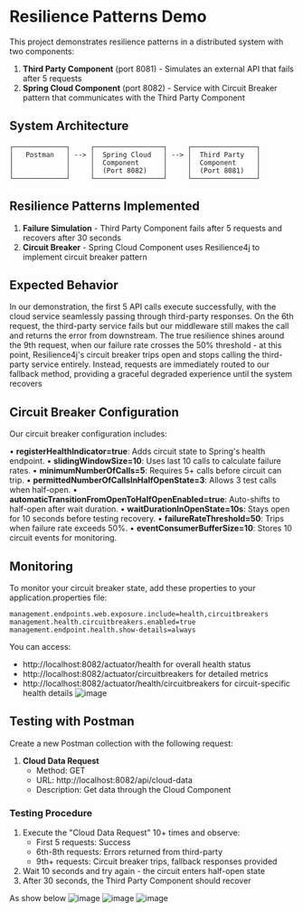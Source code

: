 # Resilience Patterns Demo

This project demonstrates resilience patterns in a distributed system with two components:

1. **Third Party Component** (port 8081) - Simulates an external API that fails after 5 requests
2. **Spring Cloud Component** (port 8082) - Service with Circuit Breaker pattern that communicates with the Third Party Component

## System Architecture

```
┌─────────────┐     ┌─────────────────┐     ┌────────────────┐
│   Postman   │ --> │  Spring Cloud   │ --> │  Third Party   │
│             │     │  Component      │     │  Component     │
│             │     │  (Port 8082)    │     │  (Port 8081)   │
└─────────────┘     └─────────────────┘     └────────────────┘
```

## Resilience Patterns Implemented

1. **Failure Simulation** - Third Party Component fails after 5 requests and recovers after 30 seconds
2. **Circuit Breaker** - Spring Cloud Component uses Resilience4j to implement circuit breaker pattern

## Expected Behavior

In our demonstration, the first 5 API calls execute successfully, with the cloud service seamlessly passing through third-party responses. On the 6th request, the third-party service fails but our middleware still makes the call and returns the error from downstream. The true resilience shines around the 9th request, when our failure rate crosses the 50% threshold - at this point, Resilience4j's circuit breaker trips open and stops calling the third-party service entirely. Instead, requests are immediately routed to our fallback method, providing a graceful degraded experience until the system recovers

## Circuit Breaker Configuration

Our circuit breaker configuration includes:

• **registerHealthIndicator=true**: Adds circuit state to Spring's health endpoint.
• **slidingWindowSize=10**: Uses last 10 calls to calculate failure rates.
• **minimumNumberOfCalls=5**: Requires 5+ calls before circuit can trip.
• **permittedNumberOfCallsInHalfOpenState=3**: Allows 3 test calls when half-open.
• **automaticTransitionFromOpenToHalfOpenEnabled=true**: Auto-shifts to half-open after wait duration.
• **waitDurationInOpenState=10s**: Stays open for 10 seconds before testing recovery.
• **failureRateThreshold=50**: Trips when failure rate exceeds 50%.
• **eventConsumerBufferSize=10**: Stores 10 circuit events for monitoring.

## Monitoring

To monitor your circuit breaker state, add these properties to your application.properties file:

```properties
management.endpoints.web.exposure.include=health,circuitbreakers
management.health.circuitbreakers.enabled=true
management.endpoint.health.show-details=always
```

You can access:
- http://localhost:8082/actuator/health for overall health status
- http://localhost:8082/actuator/circuitbreakers for detailed metrics
- http://localhost:8082/actuator/health/circuitbreakers for circuit-specific health details
![image](https://github.com/user-attachments/assets/81cf0d7a-9163-4542-89e7-80c5b9101e6d)


## Testing with Postman
Create a new Postman collection with the following request:

1. **Cloud Data Request**
    - Method: GET
    - URL: http://localhost:8082/api/cloud-data
    - Description: Get data through the Cloud Component

### Testing Procedure

1. Execute the "Cloud Data Request" 10+ times and observe:
    - First 5 requests: Success
    - 6th-8th requests: Errors returned from third-party
    - 9th+ requests: Circuit breaker trips, fallback responses provided
2. Wait 10 seconds and try again - the circuit enters half-open state
3. After 30 seconds, the Third Party Component should recover

As show below
![image](https://github.com/user-attachments/assets/1e23bfe9-4533-4f03-849f-310e4d4e2325)
![image](https://github.com/user-attachments/assets/10703fd9-812a-4284-a54c-1f5547dce2e8)
![image](https://github.com/user-attachments/assets/c2553040-a52d-42fd-875c-7addba23481a)
